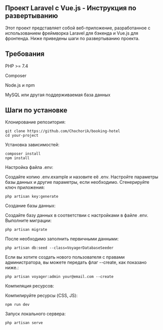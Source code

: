 ## Проект Laravel с Vue.js - Инструкция по развертыванию
Этот проект представляет собой веб-приложение, разработанное с использованием фреймворка Laravel для бэкенда и Vue.js для фронтенда. Ниже приведены шаги по развертыванию проекта.

## Требования
PHP >= 7.4

Composer

Node.js и npm

MySQL или другая поддерживаемая база данных

## Шаги по установке

Клонирование репозитория:

```
git clone https://github.com/Chochorik/booking-hotel
cd your-project
```
Установка зависимостей:

```
composer install
npm install
```
Настройка файла .env:

Создайте копию .env.example и назовите её .env.
Настройте параметры базы данных и другие параметры, если необходимо.
Сгенерируйте ключ приложения:

```
php artisan key:generate
```

Создание базы данных:

Создайте базу данных в соответствии с настройками в файле .env.
Выполните миграции:
```
php artisan migrate
```

После необходимо заполнить первичными данными:
```
php artisan db:seed --class=VoyagerDatabaseSeeder
```

Если вы хотите создать нового пользователя с правами администратора, вы можете передать флаг --create, как показано ниже.:
```
php artisan voyager:admin your@email.com --create
```

Компиляция ресурсов:

Компилируйте ресурсы (CSS, JS):

```
npm run dev
```

Запуск локального сервера:

```
php artisan serve
```
